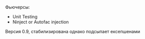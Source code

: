 Фьючерсы:

+ Unit Testing
+ Ninject or Autofac injection

Версия 0.9, стабилизирована однако подсыпает ексепшенами
